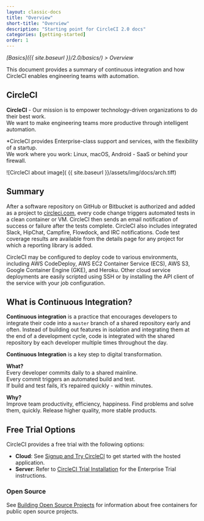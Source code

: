 ```yaml
---
layout: classic-docs
title: "Overview"
short-title: "Overview"
description: "Starting point for CircleCI 2.0 docs"
categories: [getting-started]
order: 1
---
```


*[Basics]({{ site.baseurl }}/2.0/basics/) > Overview*

This document provides a summary of continuous integration and how CircleCI enables engineering teams with automation.

## CircleCI

**CircleCI** - Our mission is to empower technology-driven organizations to do their best work.  
We want to make engineering teams more productive through intelligent automation.

*CircleCI provides Enterprise-class support and services, with the flexibility of a startup.  
We work where you work: Linux, macOS, Android - SaaS or behind your firewall.  

![CircleCI about image]( {{ site.baseurl }}/assets/img/docs/arch.tiff)

## Summary

After a software repository on GitHub or Bitbucket is authorized and added as a project to [circleci.com](https://circleci.com), every code change triggers automated tests in a clean container or VM. CircleCI then sends an email notification of success or failure after the tests complete. CircleCI also includes integrated Slack, HipChat, Campfire, Flowdock, and IRC notifications. Code test coverage results are available from the details page for any project for which a reporting library is added.

CircleCI may be configured to deploy code to various environments, including AWS CodeDeploy, AWS EC2 Container Service (ECS), AWS S3, Google Container Engine (GKE), and Heroku. Other cloud service deployments are easily scripted using SSH or by installing the API client of the service with your job configuration.

## What is Continuous Integration?

**Continuous integration** is a practice that encourages developers to integrate their code into a `master` branch of a shared repository early and often. Instead of building out features in isolation and integrating them at the end of a development cycle, code is integrated with the shared repository by each developer multiple times throughout the day.

**Continuous Integration** is a key step to digital transformation.

**What?**    
Every developer commits daily to a shared mainline.  
Every commit triggers an automated build and test.  
If build and test fails, it’s repaired quickly - within minutes.  

**Why?**    
Improve team productivity, efficiency, happiness.
Find problems and solve them, quickly.
Release higher quality, more stable products.



## Free Trial Options

CircleCI provides a free trial with the following options:

- **Cloud**: See [Signup and Try CircleCI]({{site.baseurl}}/2.0/first-steps/) to get started with the hosted application.
- **Server**: Refer to [CircleCI Trial Installation]({{site.baseurl}}/2.0/single-box/) for the Enterprise Trial instructions.

### Open Source

See [Building Open Source Projects]({{site.baseurl}}/2.0/oss/) for information about free containers for public open source projects. 

